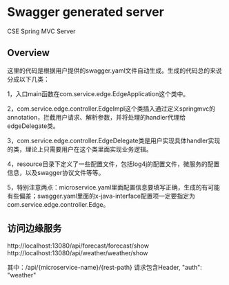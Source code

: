 # Swagger generated server

CSE Spring MVC Server


## Overview
这里的代码是根据用户提供的swagger.yaml文件自动生成。生成的代码总的来说分成以下几类：

1，入口main函数在com.service.edge.EdgeApplication这个类中。

2，com.service.edge.controller.EdgeImpl这个类插入通过定义springmvc的annotation，拦截用户请求、解析参数，并将处理的handler代理给edgeDelegate类。

3，com.service.edge.controller.EdgeDelegate类是用户实现具体handler实现的类，理论上只需要用户在这个类里面实现业务逻辑。


4，resource目录下定义了一些配置文件，包括log4j的配置文件，微服务的配置信息，以及swagger协议文件等等。

5，特别注意两点：microservice.yaml里面配置信息要填写正确，生成的有可能有些偏差；swagger.yaml里面的x-java-interface配置项一定要指定为com.service.edge.controller.Edge。


## 访问边缘服务

http://localhost:13080/api/forecast/forecast/show
http://localhost:13080/api/weather/weather/show

其中：/api/{microservice-name}/{rest-path}
请求包含Header, "auth": "weather"
